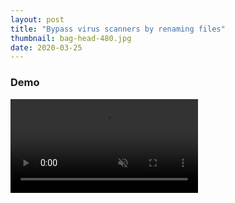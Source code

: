 ```yaml
---
layout: post
title: "Bypass virus scanners by renaming files"
thumbnail: bag-head-480.jpg
date: 2020-03-25
---
```


### Demo

<video muted autoplay loop src="/images/clamscan.mp4"></video>
